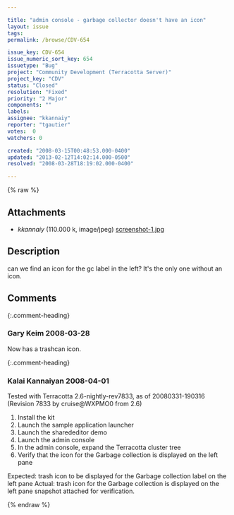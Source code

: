 ```yaml
---

title: "admin console - garbage collector doesn't have an icon"
layout: issue
tags: 
permalink: /browse/CDV-654

issue_key: CDV-654
issue_numeric_sort_key: 654
issuetype: "Bug"
project: "Community Development (Terracotta Server)"
project_key: "CDV"
status: "Closed"
resolution: "Fixed"
priority: "2 Major"
components: ""
labels: 
assignee: "kkannaiy"
reporter: "tgautier"
votes:  0
watchers: 0

created: "2008-03-15T00:48:53.000-0400"
updated: "2013-02-12T14:02:14.000-0500"
resolved: "2008-03-28T18:19:02.000-0400"

---
```




{% raw %}


## Attachments
  
* <em>kkannaiy</em> (110.000 k, image/jpeg) [screenshot-1.jpg](/attachments/CDV/CDV-654/screenshot-1.jpg)
  



## Description

<div markdown="1" class="description">

can we find an icon for the gc label in the left?  It's the only one without an icon.

</div>

## Comments


{:.comment-heading}
### **Gary Keim** <span class="date">2008-03-28</span>

<div markdown="1" class="comment">

Now has a trashcan icon.


</div>


{:.comment-heading}
### **Kalai Kannaiyan** <span class="date">2008-04-01</span>

<div markdown="1" class="comment">

Tested with Terracotta 2.6-nightly-rev7833, as of 20080331-190316 (Revision 7833 by cruise@WXPMO0 from 2.6)

1. Install the kit
2. Launch the sample application launcher
3. Launch the sharededitor demo
4. Launch the admin console
5. In the admin console, expand the Terracotta cluster tree
6. Verify that the icon for the Garbage collection is displayed on the left pane 

Expected: trash icon to be displayed for the Garbage collection label on the left pane
Actual: trash icon for the Garbage collection is displayed on the left pane
snapshot attached for verification.


</div>



{% endraw %}
